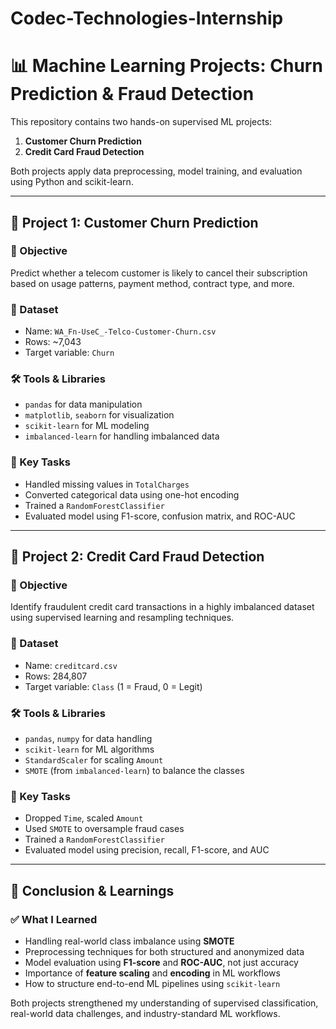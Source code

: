 # Codec-Technologies-Internship
# 📊 Machine Learning Projects: Churn Prediction & Fraud Detection

This repository contains two hands-on supervised ML projects:
1. **Customer Churn Prediction**
2. **Credit Card Fraud Detection**

Both projects apply data preprocessing, model training, and evaluation using Python and scikit-learn.

---

## 🔹 Project 1: Customer Churn Prediction

### 🎯 Objective
Predict whether a telecom customer is likely to cancel their subscription based on usage patterns, payment method, contract type, and more.

### 📂 Dataset
- Name: `WA_Fn-UseC_-Telco-Customer-Churn.csv`
- Rows: ~7,043
- Target variable: `Churn`

### 🛠️ Tools & Libraries
- `pandas` for data manipulation
- `matplotlib`, `seaborn` for visualization
- `scikit-learn` for ML modeling
- `imbalanced-learn` for handling imbalanced data

### 🔎 Key Tasks
- Handled missing values in `TotalCharges`
- Converted categorical data using one-hot encoding
- Trained a `RandomForestClassifier`
- Evaluated model using F1-score, confusion matrix, and ROC-AUC

---

## 🔹 Project 2: Credit Card Fraud Detection

### 🎯 Objective
Identify fraudulent credit card transactions in a highly imbalanced dataset using supervised learning and resampling techniques.

### 📂 Dataset
- Name: `creditcard.csv`
- Rows: 284,807
- Target variable: `Class` (1 = Fraud, 0 = Legit)

### 🛠️ Tools & Libraries
- `pandas`, `numpy` for data handling
- `scikit-learn` for ML algorithms
- `StandardScaler` for scaling `Amount`
- `SMOTE` (from `imbalanced-learn`) to balance the classes

### 🔎 Key Tasks
- Dropped `Time`, scaled `Amount`
- Used `SMOTE` to oversample fraud cases
- Trained a `RandomForestClassifier`
- Evaluated model using precision, recall, F1-score, and AUC

---

## 🧠 Conclusion & Learnings

### ✅ What I Learned
- Handling real-world class imbalance using **SMOTE**
- Preprocessing techniques for both structured and anonymized data
- Model evaluation using **F1-score** and **ROC-AUC**, not just accuracy
- Importance of **feature scaling** and **encoding** in ML workflows
- How to structure end-to-end ML pipelines using `scikit-learn`

Both projects strengthened my understanding of supervised classification, real-world data challenges, and industry-standard ML workflows.

